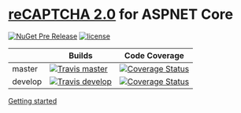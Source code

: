 # [reCAPTCHA 2.0](https://developers.google.com/recaptcha) for ASPNET Core

[![NuGet Pre Release](https://img.shields.io/nuget/v/PaulMiami.AspNetCore.Mvc.Recaptcha.svg?maxAge=2592000)](https://www.nuget.org/packages/PaulMiami.AspNetCore.Mvc.Recaptcha/1.0.1)
[![license](https://img.shields.io/github/license/mashape/apistatus.svg?maxAge=2592000)](https://raw.githubusercontent.com/PaulMiami/reCAPTCHA/master/LICENSE)

|  | Builds | Code Coverage |
| -------- | --- | --- |
| master   | [![Travis master](https://travis-ci.org/PaulMiami/reCAPTCHA.svg?branch=master)](https://travis-ci.org/PaulMiami/reCAPTCHA)   | [![Coverage Status](https://coveralls.io/repos/github/PaulMiami/reCAPTCHA/badge.svg?branch=master)](https://coveralls.io/github/PaulMiami/reCAPTCHA?branch=master) |
| develop  | [![Travis develop](https://travis-ci.org/PaulMiami/reCAPTCHA.svg?branch=develop)](https://travis-ci.org/PaulMiami/reCAPTCHA) | [![Coverage Status](https://coveralls.io/repos/github/PaulMiami/reCAPTCHA/badge.svg?branch=develop)](https://coveralls.io/github/PaulMiami/reCAPTCHA?branch=develop) |

[Getting started](https://github.com/PaulMiami/reCAPTCHA/wiki/Getting-started)
